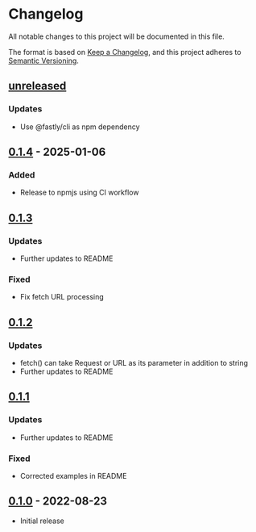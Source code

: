 # Changelog

All notable changes to this project will be documented in this file.

The format is based on [Keep a Changelog](https://keepachangelog.com/en/1.0.0/),
and this project adheres to [Semantic Versioning](https://semver.org/spec/v2.0.0.html).

## [unreleased]

### Updates
- Use @fastly/cli as npm dependency

## [0.1.4] - 2025-01-06

### Added
- Release to npmjs using CI workflow

## [0.1.3]

### Updates
- Further updates to README

### Fixed
- Fix fetch URL processing

## [0.1.2]

### Updates
- fetch() can take Request or URL as its parameter in addition to string
- Further updates to README 

## [0.1.1]

### Updates
- Further updates to README 

### Fixed
- Corrected examples in README

## [0.1.0] - 2022-08-23

- Initial release

[unreleased]: https://github.com/fastly/js-compute-testing/compare/v0.1.4...HEAD
[0.1.4]: https://github.com/fastly/js-compute-testing/compare/v0.1.3...v0.1.4
[0.1.3]: https://github.com/fastly/js-compute-testing/compare/v0.1.2...v0.1.3
[0.1.2]: https://github.com/fastly/js-compute-testing/compare/v0.1.1...v0.1.2
[0.1.1]: https://github.com/fastly/js-compute-testing/compare/v0.1.0...v0.1.1
[0.1.0]: https://github.com/fastly/js-compute-testing/releases/tag/v0.1.0
